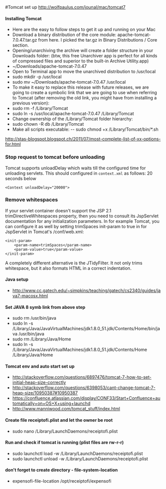 #Tomcat set up
http://wolfpaulus.com/jounal/mac/tomcat7

#### Installing Tomcat
- Here are the easy to follow steps to get it up and running on your Mac
- Download a binary distribution of the core module: apache-tomcat-7.0.47.tar.gz from here. I picked the tar.gz in Binary Distributions / Core section.
- Opening/unarchiving the archive will create a folder structure in your Downloads folder: (btw, this free Unarchiver app is perfect for all kinds of compressed files and superior to the built-in Archive Utility.app)
- ~/Downloads/apache-tomcat-7.0.47
- Open to Terminal app to move the unarchived distribution to /usr/local
- sudo mkdir -p /usr/local
- sudo mv ~/Downloads/apache-tomcat-7.0.47 /usr/local
- To make it easy to replace this release with future releases, we are going to create a symbolic link that we are going to use when referring to Tomcat (after removing the old link, you might have from installing a previous version):
- sudo rm -f /Library/Tomcat
- sudo ln -s /usr/local/apache-tomcat-7.0.47 /Library/Tomcat
- Change ownership of the /Library/Tomcat folder hierarchy:
- sudo chown -R db /Library/Tomcat
- Make all scripts executable:
-- sudo chmod +x /Library/Tomcat/bin/*.sh

http://stas-blogspot.blogspot.ch/2011/07/most-complete-list-of-xx-options-for.html

### Stop request to tomcat before unloading
Tomcat supports unloadDelay which waits till the configured time for unloading servlets.
This should configured in `context.xml` as follows: 20 seconds below

    <Context unloadDelay="20000">

### Remove whitespaces
If your servlet container doesn't support the JSP 2.1 trimDirectiveWhitespaces property, then you need to consult its
JspServlet documentation for any initialization parameters. In for example Tomcat, you can configure it as well by
setting trimSpaces init-param to true in for JspServlet in Tomcat's /conf/web.xml:

    <init-param>
        <param-name>trimSpaces</param-name>
        <param-value>true</param-value>
    </init-param>

A completely different alternative is the JTidyFilter. It not only trims whitespace, but it also formats HTML in a
correct indentation.

#### Java setup
- http://www.cc.gatech.edu/~simpkins/teaching/gatech/cs2340/guides/java7-macosx.html

#### Set JAVA 8 symb link from above step
- sudo rm /usr/bin/java
- sudo ln -s /Library/Java/JavaVirtualMachines/jdk1.8.0_51.jdk/Contents/Home/bin/java /usr/bin/java
- sudo rm /Library/Java/Home
- sudo ln -s /Library/Java/JavaVirtualMachines/jdk1.8.0_51.jdk/Contents/Home /Library/Java/Home

#### Tomcat env and auto start set up
- http://stackoverflow.com/questions/6897476/tomcat-7-how-to-set-initial-heap-size-correctly
- http://stackoverflow.com/questions/6398053/cant-change-tomcat-7-heap-size/10950387#10950387
- https://confluence.atlassian.com/display/CONF33/Start+Confluence+automatically+on+OS+X+using+launchd
- http://www.manniwood.com/tomcat_stuff/index.html

#### Create file receiptofi.plist and let the owner be root
- sudo nano /Library/LaunchDaemons/receiptofi.plist

#### Run and check if tomcat is running (plist files are rw-r-r)
- sudo launchctl load -w /Library/LaunchDaemons/receiptofi.plist
- sudo launchctl unload -w /Library/LaunchDaemons/receiptofi.plist

#### don't forget to create directory - file-system-location
- expensofi-file-location /opt/receiptofi/expensofi
